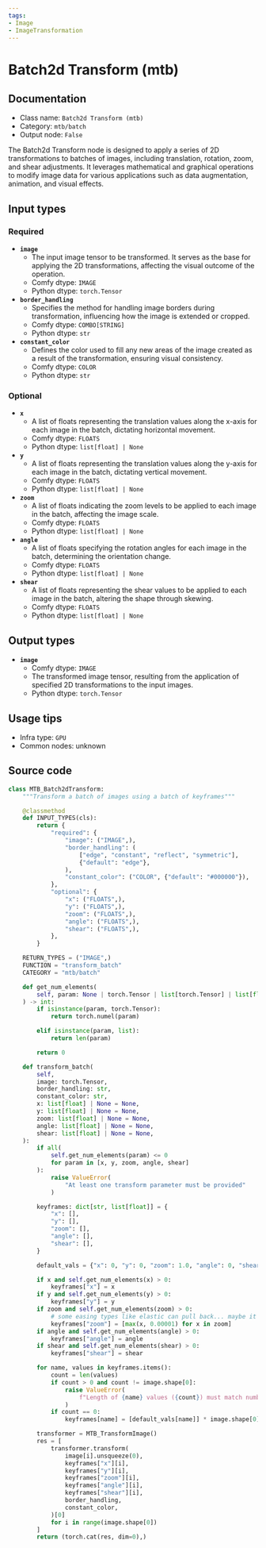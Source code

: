 ```yaml
---
tags:
- Image
- ImageTransformation
---
```


# Batch2d Transform (mtb)
## Documentation
- Class name: `Batch2d Transform (mtb)`
- Category: `mtb/batch`
- Output node: `False`

The Batch2d Transform node is designed to apply a series of 2D transformations to batches of images, including translation, rotation, zoom, and shear adjustments. It leverages mathematical and graphical operations to modify image data for various applications such as data augmentation, animation, and visual effects.
## Input types
### Required
- **`image`**
    - The input image tensor to be transformed. It serves as the base for applying the 2D transformations, affecting the visual outcome of the operation.
    - Comfy dtype: `IMAGE`
    - Python dtype: `torch.Tensor`
- **`border_handling`**
    - Specifies the method for handling image borders during transformation, influencing how the image is extended or cropped.
    - Comfy dtype: `COMBO[STRING]`
    - Python dtype: `str`
- **`constant_color`**
    - Defines the color used to fill any new areas of the image created as a result of the transformation, ensuring visual consistency.
    - Comfy dtype: `COLOR`
    - Python dtype: `str`
### Optional
- **`x`**
    - A list of floats representing the translation values along the x-axis for each image in the batch, dictating horizontal movement.
    - Comfy dtype: `FLOATS`
    - Python dtype: `list[float] | None`
- **`y`**
    - A list of floats representing the translation values along the y-axis for each image in the batch, dictating vertical movement.
    - Comfy dtype: `FLOATS`
    - Python dtype: `list[float] | None`
- **`zoom`**
    - A list of floats indicating the zoom levels to be applied to each image in the batch, affecting the image scale.
    - Comfy dtype: `FLOATS`
    - Python dtype: `list[float] | None`
- **`angle`**
    - A list of floats specifying the rotation angles for each image in the batch, determining the orientation change.
    - Comfy dtype: `FLOATS`
    - Python dtype: `list[float] | None`
- **`shear`**
    - A list of floats representing the shear values to be applied to each image in the batch, altering the shape through skewing.
    - Comfy dtype: `FLOATS`
    - Python dtype: `list[float] | None`
## Output types
- **`image`**
    - Comfy dtype: `IMAGE`
    - The transformed image tensor, resulting from the application of specified 2D transformations to the input images.
    - Python dtype: `torch.Tensor`
## Usage tips
- Infra type: `GPU`
- Common nodes: unknown


## Source code
```python
class MTB_Batch2dTransform:
    """Transform a batch of images using a batch of keyframes"""

    @classmethod
    def INPUT_TYPES(cls):
        return {
            "required": {
                "image": ("IMAGE",),
                "border_handling": (
                    ["edge", "constant", "reflect", "symmetric"],
                    {"default": "edge"},
                ),
                "constant_color": ("COLOR", {"default": "#000000"}),
            },
            "optional": {
                "x": ("FLOATS",),
                "y": ("FLOATS",),
                "zoom": ("FLOATS",),
                "angle": ("FLOATS",),
                "shear": ("FLOATS",),
            },
        }

    RETURN_TYPES = ("IMAGE",)
    FUNCTION = "transform_batch"
    CATEGORY = "mtb/batch"

    def get_num_elements(
        self, param: None | torch.Tensor | list[torch.Tensor] | list[float]
    ) -> int:
        if isinstance(param, torch.Tensor):
            return torch.numel(param)

        elif isinstance(param, list):
            return len(param)

        return 0

    def transform_batch(
        self,
        image: torch.Tensor,
        border_handling: str,
        constant_color: str,
        x: list[float] | None = None,
        y: list[float] | None = None,
        zoom: list[float] | None = None,
        angle: list[float] | None = None,
        shear: list[float] | None = None,
    ):
        if all(
            self.get_num_elements(param) <= 0
            for param in [x, y, zoom, angle, shear]
        ):
            raise ValueError(
                "At least one transform parameter must be provided"
            )

        keyframes: dict[str, list[float]] = {
            "x": [],
            "y": [],
            "zoom": [],
            "angle": [],
            "shear": [],
        }

        default_vals = {"x": 0, "y": 0, "zoom": 1.0, "angle": 0, "shear": 0}

        if x and self.get_num_elements(x) > 0:
            keyframes["x"] = x
        if y and self.get_num_elements(y) > 0:
            keyframes["y"] = y
        if zoom and self.get_num_elements(zoom) > 0:
            # some easing types like elastic can pull back... maybe it should abs the value?
            keyframes["zoom"] = [max(x, 0.00001) for x in zoom]
        if angle and self.get_num_elements(angle) > 0:
            keyframes["angle"] = angle
        if shear and self.get_num_elements(shear) > 0:
            keyframes["shear"] = shear

        for name, values in keyframes.items():
            count = len(values)
            if count > 0 and count != image.shape[0]:
                raise ValueError(
                    f"Length of {name} values ({count}) must match number of images ({image.shape[0]})"
                )
            if count == 0:
                keyframes[name] = [default_vals[name]] * image.shape[0]

        transformer = MTB_TransformImage()
        res = [
            transformer.transform(
                image[i].unsqueeze(0),
                keyframes["x"][i],
                keyframes["y"][i],
                keyframes["zoom"][i],
                keyframes["angle"][i],
                keyframes["shear"][i],
                border_handling,
                constant_color,
            )[0]
            for i in range(image.shape[0])
        ]
        return (torch.cat(res, dim=0),)

```
